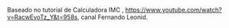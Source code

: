 Baseado no tutorial de Calculadora IMC , https://www.youtube.com/watch?v=RacwEvoTz_Y&t=958s, canal Fernando Leonid.
